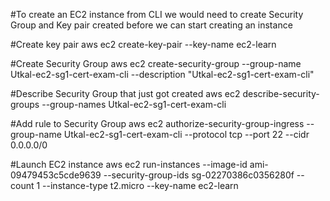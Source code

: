 #To create an EC2 instance from CLI we would need to create Security Group and Key pair created before we can start creating an instance

#Create key pair
aws ec2 create-key-pair --key-name ec2-learn

#Create Security Group
aws ec2 create-security-group --group-name Utkal-ec2-sg1-cert-exam-cli --description "Utkal-ec2-sg1-cert-exam-cli"

#Describe Security Group that just got created
aws ec2 describe-security-groups --group-names Utkal-ec2-sg1-cert-exam-cli

#Add rule to Security Group
aws ec2 authorize-security-group-ingress --group-name Utkal-ec2-sg1-cert-exam-cli --protocol tcp --port 22 --cidr 0.0.0.0/0

#Launch EC2 instance
aws ec2 run-instances --image-id ami-09479453c5cde9639 --security-group-ids sg-02270386c0356280f --count 1 --instance-type t2.micro --key-name ec2-learn 


